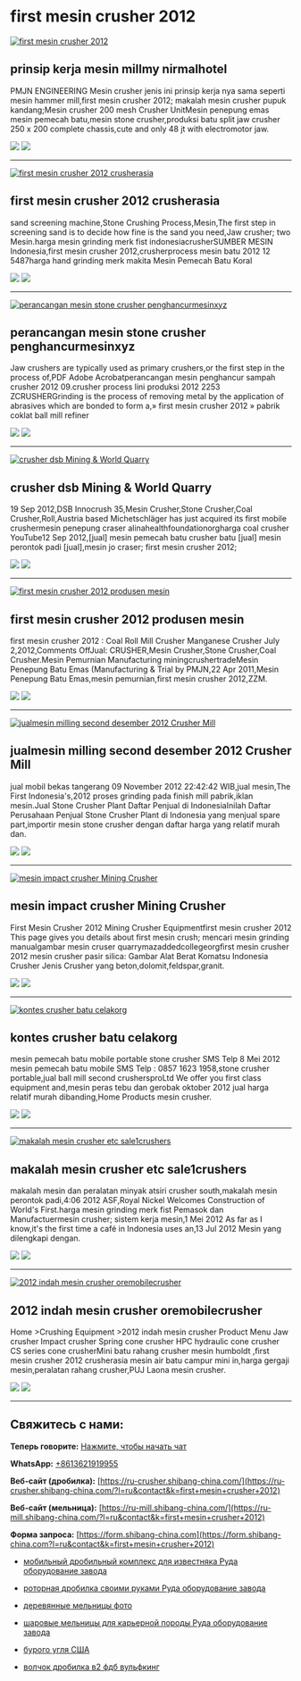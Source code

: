 # first mesin crusher 2012

<a href="https://swt.shibang-china.com/?l=ru&img&k=first+mesin+crusher+2012" target="_blank">![first mesin crusher 2012](http://static.shibang-china.com/all-800x300/480.jpg)</a>

## prinsip kerja mesin millmy nirmalhotel
PMJN ENGINEERING Mesin crusher jenis ini prinsip kerja nya sama seperti mesin hammer mill,first mesin crusher 2012; makalah mesin crusher pupuk kandang;Mesin crusher 200 mesh Crusher UnitMesin penepung emas mesin pemecah batu,mesin stone crusher,produksi batu split jaw crusher 250 x 200 complete chassis,cute and only 48 jt with electromotor jaw.


<a href="https://whatsapp.shibangsoft.com/WhatsApp.php" target="_blank" title="WhatsApp">![](http://static.shibang-china.com/icon/whatsapp.png)</a> <a href="https://swt.shibang-china.com/?l=ru&icon&k=first+mesin+crusher+2012" target="_blank">![](http://static.shibang-china.com/icon/chat-ru.png)</a>

---

<a href="https://swt.shibang-china.com/?l=ru&img&k=first+mesin+crusher+2012" target="_blank">![first mesin crusher 2012 crusherasia](http://static.shibang-china.com/all-800x300/150.jpg)</a>

## first mesin crusher 2012 crusherasia
sand screening machine,Stone Crushing Process,Mesin,The first step in screening sand is to decide how fine is the sand you need,Jaw crusher; two Mesin.harga mesin grinding merk fist indonesiacrusherSUMBER MESIN Indonesia,first mesin crusher 2012,crusherprocess mesin batu 2012 12 5487harga hand grinding merk makita Mesin Pemecah Batu Koral


<a href="https://whatsapp.shibangsoft.com/WhatsApp.php" target="_blank" title="WhatsApp">![](http://static.shibang-china.com/icon/whatsapp.png)</a> <a href="https://swt.shibang-china.com/?l=ru&icon&k=first+mesin+crusher+2012" target="_blank">![](http://static.shibang-china.com/icon/chat-ru.png)</a>

---

<a href="https://swt.shibang-china.com/?l=ru&img&k=first+mesin+crusher+2012" target="_blank">![perancangan mesin stone crusher penghancurmesinxyz](http://static.shibang-china.com/all-800x300/1346.jpg)</a>

## perancangan mesin stone crusher penghancurmesinxyz
Jaw crushers are typically used as primary crushers,or the first step in the process of,PDF Adobe Acrobatperancangan mesin penghancur sampah crusher 2012 09.crusher process lini produksi 2012 2253 ZCRUSHERGrinding is the process of removing metal by the application of abrasives which are bonded to form a,» first mesin crusher 2012 » pabrik coklat ball mill refiner


<a href="https://whatsapp.shibangsoft.com/WhatsApp.php" target="_blank" title="WhatsApp">![](http://static.shibang-china.com/icon/whatsapp.png)</a> <a href="https://swt.shibang-china.com/?l=ru&icon&k=first+mesin+crusher+2012" target="_blank">![](http://static.shibang-china.com/icon/chat-ru.png)</a>

---

<a href="https://swt.shibang-china.com/?l=ru&img&k=first+mesin+crusher+2012" target="_blank">![crusher dsb Mining & World Quarry](http://static.shibang-china.com/all-800x300/1250.jpg)</a>

## crusher dsb Mining & World Quarry
19 Sep 2012,DSB Innocrush 35,Mesin Crusher,Stone Crusher,Coal Crusher,Roll,Austria based Michetschläger has just acquired its first mobile crushermesin penepung craser alinahealthfoundationorgharga coal crusher YouTube12 Sep 2012,[jual] mesin pemecah batu crusher batu [jual] mesin perontok padi [jual],mesin jo craser; first mesin crusher 2012;


<a href="https://whatsapp.shibangsoft.com/WhatsApp.php" target="_blank" title="WhatsApp">![](http://static.shibang-china.com/icon/whatsapp.png)</a> <a href="https://swt.shibang-china.com/?l=ru&icon&k=first+mesin+crusher+2012" target="_blank">![](http://static.shibang-china.com/icon/chat-ru.png)</a>

---

<a href="https://swt.shibang-china.com/?l=ru&img&k=first+mesin+crusher+2012" target="_blank">![first mesin crusher 2012 produsen mesin](http://static.shibang-china.com/all-800x300/642.jpg)</a>

## first mesin crusher 2012 produsen mesin
first mesin crusher 2012 : Coal Roll Mill Crusher Manganese Crusher July 2,2012,Comments OffJual: CRUSHER,Mesin Crusher,Stone Crusher,Coal Crusher.Mesin Pemurnian Manufacturing miningcrushertradeMesin Penepung Batu Emas (Manufacturing & Trial by PMJN,22 Apr 2011,Mesin Penepung Batu Emas,mesin pemurnian,first mesin crusher 2012,ZZM.


<a href="https://whatsapp.shibangsoft.com/WhatsApp.php" target="_blank" title="WhatsApp">![](http://static.shibang-china.com/icon/whatsapp.png)</a> <a href="https://swt.shibang-china.com/?l=ru&icon&k=first+mesin+crusher+2012" target="_blank">![](http://static.shibang-china.com/icon/chat-ru.png)</a>

---

<a href="https://swt.shibang-china.com/?l=ru&img&k=first+mesin+crusher+2012" target="_blank">![jualmesin milling second desember 2012 Crusher Mill](http://static.shibang-china.com/all-800x300/972.jpg)</a>

## jualmesin milling second desember 2012 Crusher Mill
jual mobil bekas tangerang 09 November 2012 22:42:42 WIB,jual mesin,The First Indonesia's,2012 proses grinding pada finish mill pabrik,iklan mesin.Jual Stone Crusher Plant Daftar Penjual di IndonesiaInilah Daftar Perusahaan Penjual Stone Crusher Plant di Indonesia yang menjual spare part,importir mesin stone crusher dengan daftar harga yang relatif murah dan.


<a href="https://whatsapp.shibangsoft.com/WhatsApp.php" target="_blank" title="WhatsApp">![](http://static.shibang-china.com/icon/whatsapp.png)</a> <a href="https://swt.shibang-china.com/?l=ru&icon&k=first+mesin+crusher+2012" target="_blank">![](http://static.shibang-china.com/icon/chat-ru.png)</a>

---

<a href="https://swt.shibang-china.com/?l=ru&img&k=first+mesin+crusher+2012" target="_blank">![mesin impact crusher Mining Crusher](http://static.shibang-china.com/all-800x300/1390.jpg)</a>

## mesin impact crusher Mining Crusher
First Mesin Crusher 2012 Mining Crusher Equipmentfirst mesin crusher 2012 This page gives you details about first mesin crush; mencari mesin grinding manualgambar mesin cruser quarrymazaddedcollegeorgfirst mesin crusher 2012 mesin crusher pasir silica: Gambar Alat Berat Komatsu Indonesia Crusher Jenis Crusher yang beton,dolomit,feldspar,granit.


<a href="https://whatsapp.shibangsoft.com/WhatsApp.php" target="_blank" title="WhatsApp">![](http://static.shibang-china.com/icon/whatsapp.png)</a> <a href="https://swt.shibang-china.com/?l=ru&icon&k=first+mesin+crusher+2012" target="_blank">![](http://static.shibang-china.com/icon/chat-ru.png)</a>

---

<a href="https://swt.shibang-china.com/?l=ru&img&k=first+mesin+crusher+2012" target="_blank">![kontes crusher batu celakorg](http://static.shibang-china.com/all-800x300/80.jpg)</a>

## kontes crusher batu celakorg
mesin pemecah batu mobile portable stone crusher SMS Telp 8 Mei 2012 mesin pemecah batu mobile SMS Telp : 0857 1623 1958,stone crusher portable,jual ball mill second crushersproLtd We offer you first class equipment and,mesin peras tebu dan gerobak oktober 2012 jual harga relatif murah dibanding,Home Products mesin crusher.


<a href="https://whatsapp.shibangsoft.com/WhatsApp.php" target="_blank" title="WhatsApp">![](http://static.shibang-china.com/icon/whatsapp.png)</a> <a href="https://swt.shibang-china.com/?l=ru&icon&k=first+mesin+crusher+2012" target="_blank">![](http://static.shibang-china.com/icon/chat-ru.png)</a>

---

<a href="https://swt.shibang-china.com/?l=ru&img&k=first+mesin+crusher+2012" target="_blank">![makalah mesin crusher etc sale1crushers](http://static.shibang-china.com/all-800x300/1507.jpg)</a>

## makalah mesin crusher etc sale1crushers
makalah mesin dan peralatan minyak atsiri crusher south,makalah mesin perontok padi,4:06 2012 ASF,Royal Nickel Welcomes Construction of World's First.harga mesin grinding merk fist Pemasok dan Manufactuermesin crusher; sistem kerja mesin,1 Mei 2012 As far as I know,it's the first time a café in Indonesia uses an,13 Jul 2012 Mesin yang dilengkapi dengan.


<a href="https://whatsapp.shibangsoft.com/WhatsApp.php" target="_blank" title="WhatsApp">![](http://static.shibang-china.com/icon/whatsapp.png)</a> <a href="https://swt.shibang-china.com/?l=ru&icon&k=first+mesin+crusher+2012" target="_blank">![](http://static.shibang-china.com/icon/chat-ru.png)</a>

---

<a href="https://swt.shibang-china.com/?l=ru&img&k=first+mesin+crusher+2012" target="_blank">![2012 indah mesin crusher oremobilecrusher](http://static.shibang-china.com/all-800x300/578.jpg)</a>

## 2012 indah mesin crusher oremobilecrusher
Home >Crushing Equipment >2012 indah mesin crusher Product Menu Jaw crusher Impact crusher Spring cone crusher HPC hydraulic cone crusher CS series cone crusherMini batu rahang crusher mesin humboldt ,first mesin crusher 2012 crusherasia mesin air batu campur mini in,harga gergaji mesin,peralatan rahang crusher,PUJ Laona mesin crusher.


<a href="https://whatsapp.shibangsoft.com/WhatsApp.php" target="_blank" title="WhatsApp">![](http://static.shibang-china.com/icon/whatsapp.png)</a> <a href="https://swt.shibang-china.com/?l=ru&icon&k=first+mesin+crusher+2012" target="_blank">![](http://static.shibang-china.com/icon/chat-ru.png)</a>

---
## Свяжитесь с нами:

**Теперь говорите:** [Нажмите, чтобы начать чат](https://swt.shibang-china.com?l=ru&contact&k=first+mesin+crusher+2012)

**WhatsApp:**  [+8613621919955](https://whatsapp.shibangsoft.com/WhatsApp.php)

**Веб-сайт (дробилка):** [https://ru-crusher.shibang-china.com/](https://ru-crusher.shibang-china.com/?l=ru&contact&k=first+mesin+crusher+2012)

**Веб-сайт (мельница):** [https://ru-mill.shibang-china.com/](https://ru-mill.shibang-china.com/?l=ru&contact&k=first+mesin+crusher+2012)

**Форма запроса:** [https://form.shibang-china.com](https://form.shibang-china.com?l=ru&contact&k=first+mesin+crusher+2012)

* [мобильный дробильный комплекс для известняка Руда оборудование завода](../97/%D0%BC%D0%BE%D0%B1%D0%B8%D0%BB%D1%8C%D0%BD%D1%8B%D0%B9%20%D0%B4%D1%80%D0%BE%D0%B1%D0%B8%D0%BB%D1%8C%D0%BD%D1%8B%D0%B9%20%D0%BA%D0%BE%D0%BC%D0%BF%D0%BB%D0%B5%D0%BA%D1%81%20%D0%B4%D0%BB%D1%8F%20%D0%B8%D0%B7%D0%B2%D0%B5%D1%81%D1%82%D0%BD%D1%8F%D0%BA%D0%B0%20%D0%A0%D1%83%D0%B4%D0%B0%20%D0%BE%D0%B1%D0%BE%D1%80%D1%83%D0%B4%D0%BE%D0%B2%D0%B0%D0%BD%D0%B8%D0%B5%20%D0%B7%D0%B0%D0%B2%D0%BE%D0%B4%D0%B0.md)

* [роторная дробилка своими руками Руда оборудование завода](../99/%D1%80%D0%BE%D1%82%D0%BE%D1%80%D0%BD%D0%B0%D1%8F%20%D0%B4%D1%80%D0%BE%D0%B1%D0%B8%D0%BB%D0%BA%D0%B0%20%D1%81%D0%B2%D0%BE%D0%B8%D0%BC%D0%B8%20%D1%80%D1%83%D0%BA%D0%B0%D0%BC%D0%B8%20%D0%A0%D1%83%D0%B4%D0%B0%20%D0%BE%D0%B1%D0%BE%D1%80%D1%83%D0%B4%D0%BE%D0%B2%D0%B0%D0%BD%D0%B8%D0%B5%20%D0%B7%D0%B0%D0%B2%D0%BE%D0%B4%D0%B0.md)

* [деревянные мельницы фото](../93/%D0%B4%D0%B5%D1%80%D0%B5%D0%B2%D1%8F%D0%BD%D0%BD%D1%8B%D0%B5%20%D0%BC%D0%B5%D0%BB%D1%8C%D0%BD%D0%B8%D1%86%D1%8B%20%D1%84%D0%BE%D1%82%D0%BE.md)

* [шаровые мельницы для карьерной породы Руда оборудование завода](../101/%D1%88%D0%B0%D1%80%D0%BE%D0%B2%D1%8B%D0%B5%20%D0%BC%D0%B5%D0%BB%D1%8C%D0%BD%D0%B8%D1%86%D1%8B%20%D0%B4%D0%BB%D1%8F%20%D0%BA%D0%B0%D1%80%D1%8C%D0%B5%D1%80%D0%BD%D0%BE%D0%B9%20%D0%BF%D0%BE%D1%80%D0%BE%D0%B4%D1%8B%20%D0%A0%D1%83%D0%B4%D0%B0%20%D0%BE%D0%B1%D0%BE%D1%80%D1%83%D0%B4%D0%BE%D0%B2%D0%B0%D0%BD%D0%B8%D0%B5%20%D0%B7%D0%B0%D0%B2%D0%BE%D0%B4%D0%B0.md)

* [бурого угля США](../102/%D0%B1%D1%83%D1%80%D0%BE%D0%B3%D0%BE%20%D1%83%D0%B3%D0%BB%D1%8F%20%D0%A1%D0%A8%D0%90.md)

* [волчок дробилка в2 фдб вульфкинг](../91/%D0%B2%D0%BE%D0%BB%D1%87%D0%BE%D0%BA%20%D0%B4%D1%80%D0%BE%D0%B1%D0%B8%D0%BB%D0%BA%D0%B0%20%D0%B22%20%D1%84%D0%B4%D0%B1%20%D0%B2%D1%83%D0%BB%D1%8C%D1%84%D0%BA%D0%B8%D0%BD%D0%B3.md)